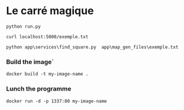 # Le carré magique

`python run.py`

`curl localhost:5000/exemple.txt`

`python app\services\find_square.py  app\map_gen_files\exemple.txt`

### Build the image`

`docker build -t my-image-name .`

### Lunch the programme

`docker run -d -p 1337:80 my-image-name`